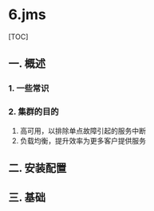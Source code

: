 # 6.jms
[TOC]
## 一. 概述
### 1. 一些常识
### 2. 集群的目的
1. 高可用，以排除单点故障引起的服务中断
2. 负载均衡，提升效率为更多客户提供服务
## 二. 安装配置
## 三. 基础

